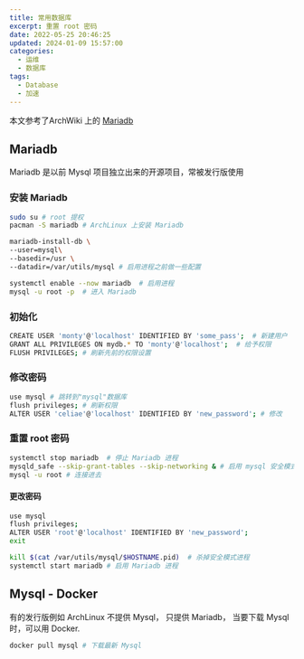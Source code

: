 ```yaml
---
title: 常用数据库
excerpt: 重置 root 密码
date: 2022-05-25 20:46:25
updated: 2024-01-09 15:57:00
categories: 
  - 运维
  - 数据库
tags:
  - Database
  - 加速
---
```


本文参考了ArchWiki 上的 [Mariadb](https://wiki.archlinux.org/title/MariaDB)

## Mariadb
Mariadb 是以前 Mysql 项目独立出来的开源项目，常被发行版使用

### 安装 Mariadb

```bash
sudo su # root 提权
pacman -S mariadb # ArchLinux 上安装 Mariadb

mariadb-install-db \
--user=mysql\
--basedir=/usr \
--datadir=/var/utils/mysql # 启用进程之前做一些配置

systemctl enable --now mariadb  # 启用进程
mysql -u root -p  # 进入 Mariadb
```

### 初始化

```bash
CREATE USER 'monty'@'localhost' IDENTIFIED BY 'some_pass';  # 新建用户
GRANT ALL PRIVILEGES ON mydb.* TO 'monty'@'localhost';  # 给予权限
FLUSH PRIVILEGES; # 刷新先前的权限设置
```

### 修改密码

```bash
use mysql # 跳转到"mysql"数据库
flush privileges; # 刷新权限
ALTER USER 'celiae'@'localhost' IDENTIFIED BY 'new_password'; # 修改
```

### 重置 root 密码

```bash
systemctl stop mariadb  # 停止 Mariadb 进程
mysqld_safe --skip-grant-tables --skip-networking & # 启用 mysql 安全模式
mysql -u root # 连接进去
```

#### 更改密码

```bash
use mysql
flush privileges;
ALTER USER 'root'@'localhost' IDENTIFIED BY 'new_password';
exit
```

```bash
kill $(cat /var/utils/mysql/$HOSTNAME.pid)  # 杀掉安全模式进程
systemctl start mariadb # 启用 Mariadb 进程
```

## Mysql - Docker

有的发行版例如 ArchLinux 不提供 Mysql， 只提供 Mariadb， 当要下载 Mysql 时，可以用 Docker.

```bash
docker pull mysql # 下载最新 Mysql
```